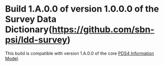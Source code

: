 # Build 1.A.0.0 of version 1.0.0.0 of the Survey Data Dictionary(https://github.com/sbn-psi/ldd-survey)

This build is compatible with version 1.A.0.0 of the core [PDS4 Information Model](https://pds.nasa.gov/pds4/doc/im/).